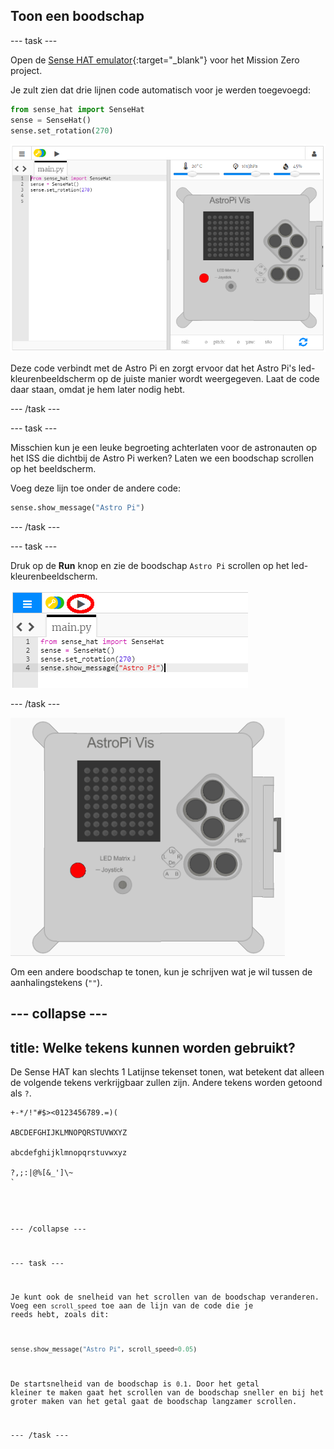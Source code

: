 ## Toon een boodschap

--- task ---

Open de [Sense HAT emulator](https://trinket.io/mission-zero){:target="_blank"} voor het Mission Zero project.

Je zult zien dat drie lijnen code automatisch voor je werden toegevoegd:

```python
from sense_hat import SenseHat
sense = SenseHat()
sense.set_rotation(270)
```

![sense Hat emulator](images/sense-hat-emulator2.png)

Deze code verbindt met de Astro Pi en zorgt ervoor dat het Astro Pi's led-kleurenbeeldscherm op de juiste manier wordt weergegeven. Laat de code daar staan, omdat je hem later nodig hebt.

--- /task ---

--- task ---

Misschien kun je een leuke begroeting achterlaten voor de astronauten op het ISS die dichtbij de Astro Pi werken? Laten we een boodschap scrollen op het beeldscherm.

Voeg deze lijn toe onder de andere code:

```python
sense.show_message("Astro Pi")
```

--- /task ---

--- task ---

Druk op de **Run** knop en zie de boodschap `Astro Pi` scrollen op het led-kleurenbeeldscherm.

![laat de boodschapcode zien klik op run](images/show-message-code-annotated.PNG)

--- /task ---

![Boodschap scrollen](images/scroll-message.gif)

Om een andere boodschap te tonen, kun je schrijven wat je wil tussen de aanhalingstekens (`""`).

--- collapse ---
---
title: Welke tekens kunnen worden gebruikt?
---
De Sense HAT kan slechts 1 Latijnse tekenset tonen, wat betekent dat alleen de volgende tekens verkrijgbaar zullen zijn. Andere tekens worden getoond als `?`.

<pre><code>+-*/!"#$><0123456789.=)(

ABCDEFGHIJKLMNOPQRSTUVWXYZ

abcdefghijklmnopqrstuvwxyz

?,;:|@%[&_']\~
`</pre> 

--- /collapse ---

--- task ---

Je kunt ook de snelheid van het scrollen van de boodschap veranderen. Voeg een `scroll_speed` toe aan de lijn van de code die je reeds hebt, zoals dit:

```python
sense.show_message("Astro Pi", scroll_speed=0.05)
```

De startsnelheid van de boodschap is `0.1`. Door het getal kleiner te maken gaat het scrollen van de boodschap sneller en bij het groter maken van het getal gaat de boodschap langzamer scrollen.

--- /task ---